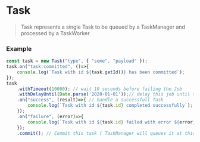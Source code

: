 # Task

> Task represents a single Task to be queued by a TaskManager and processed by a TaskWorker

### Example

```javascript
const task = new Task("type", { "some", "payload" });
task.on("task:committed", ()=>{
    console.log(`Task with id ${task.getId()} has been committed`);
});
task
    .withTimeout(10000); // wait 10 seconds before failing the Job
    .withDelayUntil(Date.parse('2020-01-01'));// delay this job until the specific Date
    .on("success", (result)=>{ // handle a successfull Task
        console.log(`Task with id ${task.id} completed successfully`);
    });
    .on("failure", (error)=>{
        console.log(`Task with id ${task.id} failed with error ${error}`);
    });
    .commit(); // Commit this task ( TaskManager will queues it at this point )
```
